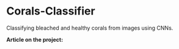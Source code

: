 # Corals-Classifier

Classifying bleached and healthy corals from images using CNNs.

**Article on the project:** 
